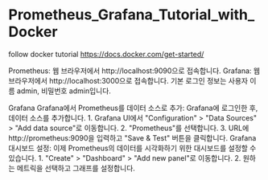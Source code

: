 # Prometheus_Grafana_Tutorial_with_Docker

follow docker tutorial https://docs.docker.com/get-started/

Prometheus: 웹 브라우저에서 http://localhost:9090으로 접속합니다.
Grafana: 웹 브라우저에서 http://localhost:3000으로 접속합니다. 기본 로그인 정보는 사용자 이름 admin, 비밀번호 admin입니다.

Grafana
Grafana에서 Prometheus를 데이터 소스로 추가:
    Grafana에 로그인한 후, 데이터 소스를 추가합니다.
        1. Grafana UI에서 "Configuration" > "Data Sources" > "Add data source"로 이동합니다.
        2. "Prometheus"를 선택합니다.
        3. URL에 http://prometheus:9090을 입력하고 "Save & Test" 버튼을 클릭합니다.
Grafana 대시보드 설정:
    이제 Prometheus의 데이터를 시각화하기 위한 대시보드를 설정할 수 있습니다.
        1. "Create" > "Dashboard" > "Add new panel"로 이동합니다.
        2. 원하는 메트릭을 선택하고 그래프를 설정합니다.